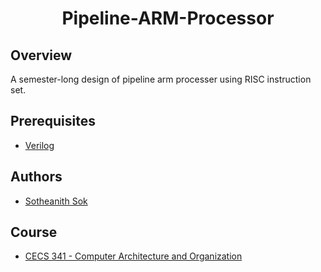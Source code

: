 <h1 align="center" style="border: none">Pipeline-ARM-Processor</h1>

## Overview
A semester-long design of pipeline arm processer using RISC instruction set.

## Prerequisites
 - [Verilog](https://www.xilinx.com/)

## Authors
 - [Sotheanith Sok](https://github.com/sotheanith)

## Course
 - [CECS 341 - Computer Architecture and Organization](http://catalog.csulb.edu/preview_course_nopop.php?catoid=5&coid=39992)
